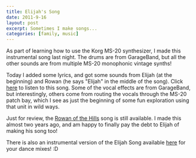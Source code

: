 ```yaml
---
title: Elijah's Song
date: 2011-9-16
layout: post
excerpt: Sometimes I make songs...
categories: [family, music]
---
```


As part of learning how to use the Korg MS-20 synthesizer, I made this
instrumental song last night. The drums are from GarageBand, but all the
other sounds are from multiple MS-20 monophonic vintage synths!
  
  
Today I added some lyrics, and got some sounds from Elijah (at the beginning)
and Rowan (he says "Elijah" in the middle of the song). Click [here](https://soundcloud.com/ripsawridge/elijahsong-vocals) to
listen to this song. Some of the vocal effects are from GarageBand, but
interestingly, others come from routing the vocals through the MS-20 patch
bay, which I see as just the beginning of some fun exploration using that
unit in wild ways.
  
  
Just for review, the [Rowan of the Hills](https://soundcloud.com/ripsawridge/rowan-of-the-hills) song
is still available. I made this almost two years ago, and am happy to finally
pay the debt to Elijah of making his song too!
  
  
There is also an instrumental version of the Elijah Song available [here](https://soundcloud.com/ripsawridge/elijahsong) for
your dance mixes! :D
